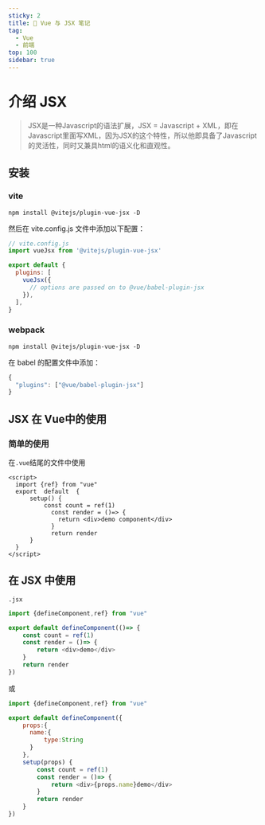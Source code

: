 ```yaml
---
sticky: 2
title: 🤕 Vue 与 JSX 笔记
tag:
  - Vue
  - 前端
top: 100
sidebar: true
---
```


# 介绍 JSX
> JSX是一种Javascript的语法扩展，JSX = Javascript + XML，即在Javascript里面写XML，因为JSX的这个特性，所以他即具备了Javascript的灵活性，同时又兼具html的语义化和直观性。
## 安装
### vite
```shell
npm install @vitejs/plugin-vue-jsx -D

```
然后在 vite.config.js 文件中添加以下配置：

```javascript
// vite.config.js
import vueJsx from '@vitejs/plugin-vue-jsx'

export default {
  plugins: [
    vueJsx({
      // options are passed on to @vue/babel-plugin-jsx
    }),
  ],
}

```
### webpack
```shell
npm install @vitejs/plugin-vue-jsx -D

```
在 babel 的配置文件中添加：
```javascript
{
  "plugins": ["@vue/babel-plugin-jsx"]
}

```

## JSX 在 Vue中的使用
### 简单的使用
在`.vue`结尾的文件中使用
```vue
<script>
  import {ref} from "vue"
  export  default  {
      setup() {
          const count = ref(1)
            const render = ()=> {
              return <div>demo component</div>
            }
            return render
      }
  }
</script>
```
## 在 JSX 中使用
`.jsx`
```javascript
import {defineComponent,ref} from "vue"

export default defineComponent(()=> {
    const count = ref(1)
    const render = ()=> {
        return <div>demo</div>
    }
    return render
})
```
或
```javascript
import {defineComponent,ref} from "vue"

export default defineComponent({
    props:{
      name:{
          type:String
      }  
    },
    setup(props) {
        const count = ref(1)
        const render = ()=> {
            return <div>{props.name}demo</div>
        }
        return render
    }
})
```

